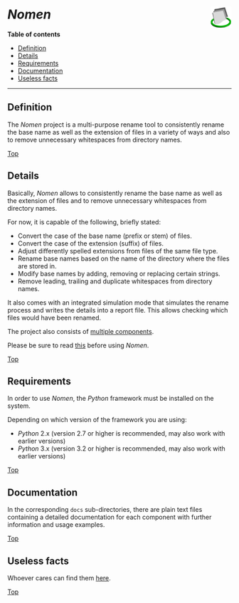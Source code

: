 # *Nomen* <img src="nomen.png" alt="Nomen logo" height="48px" width="48px" align="right"/>

**Table of contents**
*   [Definition](#definition)
*   [Details](#details)
*   [Requirements](#requirements)
*   [Documentation](#documentation)
*   [Useless facts](#useless-facts)

----

## Definition

The *Nomen* project is a multi-purpose rename tool to consistently rename the base name as well as the extension of files in a variety of ways and also to remove unnecessary whitespaces from directory names.

[Top](#nomen-)

## Details

Basically, *Nomen* allows to consistently rename the base name as well as the extension of files and to remove unnecessary whitespaces from directory names.

For now, it is capable of the following, briefly stated:

*   Convert the case of the base name (prefix or stem) of files.
*   Convert the case of the extension (suffix) of files.
*   Adjust differently spelled extensions from files of the same file type.
*   Rename base names based on the name of the directory where the files are stored in.
*   Modify base names by adding, removing or replacing certain strings.
*   Remove leading, trailing and duplicate whitespaces from directory names.

It also comes with an integrated simulation mode that simulates the rename process and writes the details into a report file. This allows checking which files would have been renamed.

The project also consists of [multiple components](../../wiki#components).

Please be sure to read [this](../../wiki#important-notice) before using *Nomen*.

[Top](#nomen-)

## Requirements

In order to use *Nomen*, the *Python* framework must be installed on the system.

Depending on which version of the framework you are using:

*   *Python* 2.x (version 2.7 or higher is recommended, may also work with earlier versions)
*   *Python* 3.x (version 3.2 or higher is recommended, may also work with earlier versions)

[Top](#nomen-)

## Documentation

In the corresponding `docs` sub-directories, there are plain text files containing a detailed documentation for each component with further information and usage examples.

[Top](#nomen-)

## Useless facts

Whoever cares can find them [here](../../wiki#useless-facts).

[Top](#nomen-)

